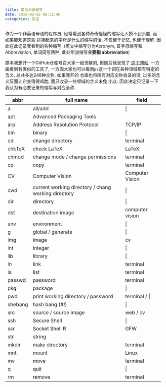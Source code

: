 ```yaml
---
title: 常见术语缩写
date: 2019-03-02 06:51:46
categories: 杂记
---
```


作为一个非英语母语的程序员, 经常看到各种奇奇怪怪的缩写让人摸不到头脑, 而如果能知道这些
拼凑起来的字母是什么的缩写的话, 不仅便于记忆, 也便于理解. 因此在此记录我看到的各种缩写.
(英文中缩写分为Acronym, 首字母缩写和Abbreviation, 单词简写两种, 此处所说缩写**主要指
abbreviation**)

原本我想开一个GitHub仓库号召大家一起贡献的, 但随后我发现了
[这个网站](https://acronyms.thefreedictionary.com/ps), 一方面看到有类似的工具了,
一方面大家也可以看到`ps`这一个词在各种领域都有特定的含义, 总共多达248种全称, 如果我开的
仓库也将所有对应全称收录的话, 过多的含义反而让它变得很鸡肋, 而只收录一些领域的含义未免
小众. 因此决定只记录一下我认为有必要记录的缩写与对应全称.

|abbr|full name|field|
|---|---|---|
|a|all/add|\|
|apt|Advanced Packaging Tools|
|arp|Address Resolution Protocol|TCP/IP|
|bin|binary|\|
|cd|change directory|terminal|
|chkTeX|check LaTeX|LaTeX|
|chmod|change mode / change permissions|terminal|
|cp|copy|terminal|
|CV|Computer Vision|Computer Vision|
|cwd|current working directory / chang working directory|\|
|dir|directory|\|
|dst|destination image| computer vision|
|env|environment|\|
|g|global / generate|\|
|img|image|cv|
|int|integer|\|
|lib|library|\|
|ln|link|terminal|
|ls|list|terminal|
|passwd|password|terminal|
|pkg|package|\|
|pwd|print working directory / password|terminal / \|
|shebang|hash bang (#!) |\|
|src|source / source image|web / cv|
|ssh|Secure Shell|\|
|ssr|Socket Shell R|GFW|
|str|string|
|mkdir|make directory|terminal|
|mnt|mount|Linux|
|mv|move|terminal|
|q|quit|\|
|rm|remove|terminal|

